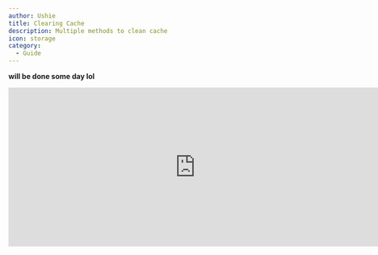 ```yaml
---
author: Ushie
title: Clearing Cache
description: Multiple methods to clean cache
icon: storage
category:
  - Guide
---
```


**will be done some day lol**

<iframe width="740" height="315" src="https://www.youtube.com/embed/0o9mjhf0Rd0" title="YouTube video player" frameborder="0" allow="accelerometer; autoplay; clipboard-write; encrypted-media; gyroscope; picture-in-picture" allowfullscreen></iframe>